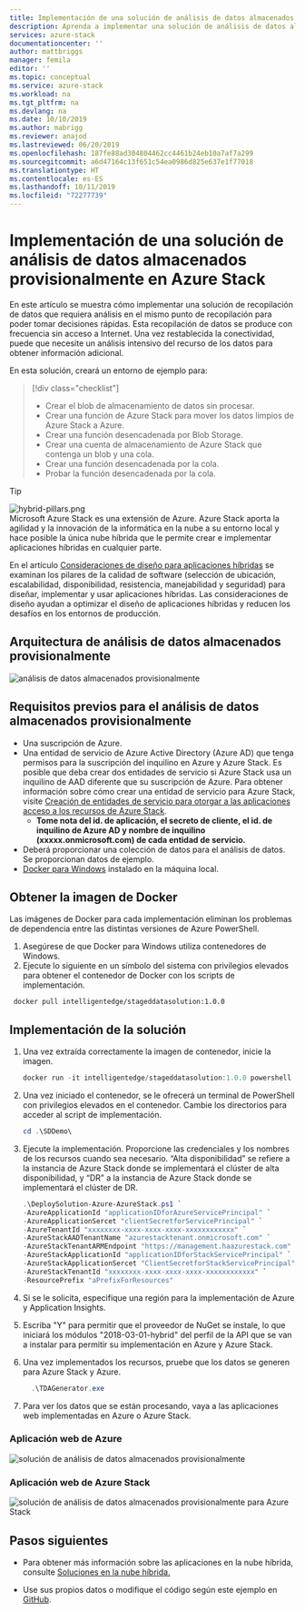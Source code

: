 ```yaml
---
title: Implementación de una solución de análisis de datos almacenados provisionalmente en Azure Stack | Microsoft Docs
description: Aprenda a implementar una solución de análisis de datos almacenados provisionalmente en Azure Stack
services: azure-stack
documentationcenter: ''
author: mattbriggs
manager: femila
editor: ''
ms.topic: conceptual
ms.service: azure-stack
ms.workload: na
ms.tgt_pltfrm: na
ms.devlang: na
ms.date: 10/10/2019
ms.author: mabrigg
ms.reviewer: anajod
ms.lastreviewed: 06/20/2019
ms.openlocfilehash: 187fe88ad304804462cc4461b24eb10a7af7a299
ms.sourcegitcommit: a6d47164c13f651c54ea0986d825e637e1f77018
ms.translationtype: HT
ms.contentlocale: es-ES
ms.lasthandoff: 10/11/2019
ms.locfileid: "72277739"
---
```

# <a name="deploy-a-staged-data-analytics-solution-to-azure-stack"></a>Implementación de una solución de análisis de datos almacenados provisionalmente en Azure Stack

En este artículo se muestra cómo implementar una solución de recopilación de datos que requiera análisis en el mismo punto de recopilación para poder tomar decisiones rápidas. Esta recopilación de datos se produce con frecuencia sin acceso a Internet. Una vez restablecida la conectividad, puede que necesite un análisis intensivo del recurso de los datos para obtener información adicional.

En esta solución, creará un entorno de ejemplo para:

> [!div class="checklist"]
> - Crear el blob de almacenamiento de datos sin procesar.
> - Crear una función de Azure Stack para mover los datos limpios de Azure Stack a Azure.
> - Crear una función desencadenada por Blob Storage.
> - Crear una cuenta de almacenamiento de Azure Stack que contenga un blob y una cola.
> - Crear una función desencadenada por la cola.
> - Probar la función desencadenada por la cola.

> [!Tip]  
> ![hybrid-pillars.png](./media/azure-stack-solution-cloud-burst/hybrid-pillars.png)  
> Microsoft Azure Stack es una extensión de Azure. Azure Stack aporta la agilidad y la innovación de la informática en la nube a su entorno local y hace posible la única nube híbrida que le permite crear e implementar aplicaciones híbridas en cualquier parte.  
> 
> En el artículo [Consideraciones de diseño para aplicaciones híbridas](azure-stack-edge-pattern-overview.md) se examinan los pilares de la calidad de software (selección de ubicación, escalabilidad, disponibilidad, resistencia, manejabilidad y seguridad) para diseñar, implementar y usar aplicaciones híbridas. Las consideraciones de diseño ayudan a optimizar el diseño de aplicaciones híbridas y reducen los desafíos en los entornos de producción.

## <a name="architecture-for-staged-data-analytics"></a>Arquitectura de análisis de datos almacenados provisionalmente

![análisis de datos almacenados provisionalmente](media/azure-stack-solution-staged-data/image1.png)

## <a name="prerequisites-for-staged-data-analytics"></a>Requisitos previos para el análisis de datos almacenados provisionalmente

  - Una suscripción de Azure.
  - Una entidad de servicio de Azure Active Directory (Azure AD) que tenga permisos para la suscripción del inquilino en Azure y Azure Stack. Es posible que deba crear dos entidades de servicio si Azure Stack usa un inquilino de AAD diferente que su suscripción de Azure. Para obtener información sobre cómo crear una entidad de servicio para Azure Stack, visite [Creación de entidades de servicio para otorgar a las aplicaciones acceso a los recursos de Azure Stack](https://docs.microsoft.com/azure-stack/user/azure-stack-create-service-principals).
      - **Tome nota del id. de aplicación, el secreto de cliente, el id. de inquilino de Azure AD y nombre de inquilino (xxxxx.onmicrosoft.com) de cada entidad de servicio.**
  - Deberá proporcionar una colección de datos para el análisis de datos. Se proporcionan datos de ejemplo.
  - [Docker para Windows](https://docs.docker.com/docker-for-windows/) instalado en la máquina local.

## <a name="get-the-docker-image"></a>Obtener la imagen de Docker

Las imágenes de Docker para cada implementación eliminan los problemas de dependencia entre las distintas versiones de Azure PowerShell.
1.  Asegúrese de que Docker para Windows utiliza contenedores de Windows.
2.  Ejecute lo siguiente en un símbolo del sistema con privilegios elevados para obtener el contenedor de Docker con los scripts de implementación.

```
 docker pull intelligentedge/stageddatasolution:1.0.0
```

## <a name="deploy-the-solution"></a>Implementación de la solución

1.  Una vez extraída correctamente la imagen de contenedor, inicie la imagen.

      ```powershell  
      docker run -it intelligentedge/stageddatasolution:1.0.0 powershell
      ```

2.  Una vez iniciado el contenedor, se le ofrecerá un terminal de PowerShell con privilegios elevados en el contenedor. Cambie los directorios para acceder al script de implementación.

      ```powershell  
      cd .\SDDemo\
      ```

3.  Ejecute la implementación. Proporcione las credenciales y los nombres de los recursos cuando sea necesario. “Alta disponibilidad” se refiere a la instancia de Azure Stack donde se implementará el clúster de alta disponibilidad, y “DR” a la instancia de Azure Stack donde se implementará el clúster de DR.

      ```powershell
      .\DeploySolution-Azure-AzureStack.ps1 `
      -AzureApplicationId "applicationIDforAzureServicePrincipal" `
      -AzureApplicationSercet "clientSecretforServicePrincipal" `
      -AzureTenantId "xxxxxxxx-xxxx-xxxx-xxxx-xxxxxxxxxxxx" `
      -AzureStackAADTenantName "azurestacktenant.onmicrosoft.com" `
      -AzureStackTenantARMEndpoint "https://management.haazurestack.com" `
      -AzureStackApplicationId "applicationIDforStackServicePrincipal" `
      -AzureStackApplicationSercet "ClientSecretforStackServicePrincipal" `
      -AzureStackTenantId "xxxxxxxx-xxxx-xxxx-xxxx-xxxxxxxxxxxx" `
      -ResourcePrefix "aPrefixForResources"
      ```

1.  Si se le solicita, especifique una región para la implementación de Azure y Application Insights.

2.  Escriba "Y" para permitir que el proveedor de NuGet se instale, lo que iniciará los módulos "2018-03-01-hybrid" del perfil de la API que se van a instalar para permitir su implementación en Azure y Azure Stack.

3.  Una vez implementados los recursos, pruebe que los datos se generen para Azure Stack y Azure.

    ```powershell  
      .\TDAGenerator.exe
    ```

4.  Para ver los datos que se están procesando, vaya a las aplicaciones web implementadas en Azure o Azure Stack.

### <a name="azure-web-app"></a>Aplicación web de Azure
 
![solución de análisis de datos almacenados provisionalmente](media/azure-stack-solution-staged-data/image2.png)
 
### <a name="azure-stack-web-app"></a>Aplicación web de Azure Stack
 
![solución de análisis de datos almacenados provisionalmente para Azure Stack](media/azure-stack-solution-staged-data/image3.png)

## <a name="next-steps"></a>Pasos siguientes

  - Para obtener más información sobre las aplicaciones en la nube híbrida, consulte [Soluciones en la nube híbrida.](https://aka.ms/azsdevtutorials)

  - Use sus propios datos o modifique el código según este ejemplo en [GitHub](https://github.com/Azure-Samples/azure-intelligent-edge-patterns).
